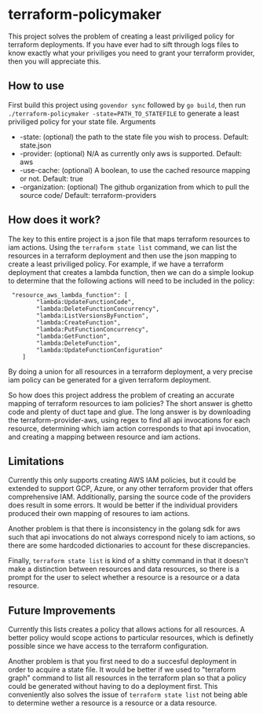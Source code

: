 # terraform-policymaker
This project solves the problem of creating a least priviliged policy for terraform deployments. If you have ever had to sift through logs files to know exactly what your priviliges you need to grant your terraform provider, then you will appreciate this.
## How to use
First build this project using `govendor sync` followed by `go build`, then run `./terraform-policymaker -state=PATH_TO_STATEFILE` to generate a least priviliged policy for your state file.
Arguments
* -state: (optional) the path to the state file you wish to process. Default: state.json
* -provider: (optional) N/A as currently only aws is supported. Default: aws
* -use-cache: (optional) A boolean, to use the cached resource mapping or not. Default: true
* -organization: (optional) The github organization from which to pull the source code/ Default: terraform-providers
## How does it work?
The key to this entire project is a json file that maps terraform resources to iam actions. 
Using the `terraform state list` command, we can list the resources in a terraform deployment and then use the json mapping to create a least priviliged policy. For example, if we have a terraform deployment that creates a lambda function, then we can do a simple lookup to determine that the following actions will need to be included in the policy:

```
 "resource_aws_lambda_function": [
        "lambda:UpdateFunctionCode",
        "lambda:DeleteFunctionConcurrency",
        "lambda:ListVersionsByFunction",
        "lambda:CreateFunction",
        "lambda:PutFunctionConcurrency",
        "lambda:GetFunction",
        "lambda:DeleteFunction",
        "lambda:UpdateFunctionConfiguration"
    ]
```
By doing a union for all resources in a terraform deployment, a very precise iam policy can be generated for a given terraform deployment.

So how does this project address the problem of creating an accurate mapping of terraform resources to iam policies? The short answer is ghetto code and plenty of duct tape and glue. The long answer is by downloading the terraform-provider-aws, using regex to find all api invocations for each resource, determining which iam action corresponds to that api invocation, and creating a mapping between resource and iam actions.

## Limitations
Currently this only supports creating AWS IAM policies, but it could be extended to support GCP, Azure, or any other terraform provider that offers comprehensive IAM. Additionally, parsing the source code of the providers does result in some errors. It would be better if the individual providers produced their own mapping of resoures to iam actions.

Another problem is that there is inconsistency in the golang sdk for aws such that api invocations do not always correspond nicely to iam actions, so there are some hardcoded dictionaries to account for these discrepancies.

Finally, `terraform state list` is kind of a shitty command in that it doesn't make a distinction between resources and data resources, so there is a prompt for the user to select whether a resource is a resource or a data resource.

## Future Improvements
Currently this lists creates a policy that allows actions for all resources. A better policy would scope actions to particular resources, which is definetly possible since we have access to the terraform configuration.

Another problem is that you first need to do a succesful deployment in order to acquire a state file. It would be better if we used to "terraform graph" command to list all resources in the terraform plan so that a policy could be generated without having to do a deployment first. This conveniently also solves the issue of `terraform state list` not being able to determine wether a resource is a resource or a data resource.